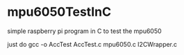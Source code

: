mpu6050TestInC
==============

simple raspberry pi  program in C to test the mpu6050


 just do gcc -o AccTest AccTest.c mpu6050.c I2CWrapper.c
 
 
